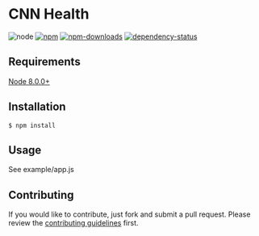 # CNN Health

![node](https://img.shields.io/node/v/cnn-health.svg?style=flat-square)
[![npm](https://img.shields.io/npm/v/cnn-health.svg?style=flat-square)](https://www.npmjs.com/package/cnn-health)
[![npm-downloads](https://img.shields.io/npm/dm/cnn-health.svg?style=flat-square)](https://www.npmjs.com/package/cnn-health)
[![dependency-status](https://gemnasium.com/cnnlabs/cnn-health.svg)](https://gemnasium.com/cnnlabs/cnn-health)

## Requirements

[Node 8.0.0+](https://npmjs.org)


## Installation

```shell
$ npm install
```


## Usage

See example/app.js


## Contributing

If you would like to contribute, just fork and submit a pull request.  Please
review the [contributing guidelines](./CONTRIBUTING.md)
first.
